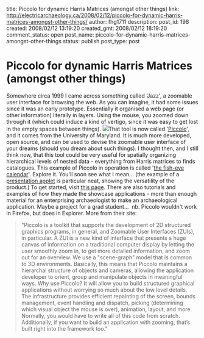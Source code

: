 title: Piccolo for dynamic Harris Matrices (amongst other things)
link: http://electricarchaeology.ca/2008/02/12/piccolo-for-dynamic-harris-matrices-amongst-other-things/
author: fhg1711
description: 
post_id: 198
created: 2008/02/12 13:19:20
created_gmt: 2008/02/12 18:19:20
comment_status: open
post_name: piccolo-for-dynamic-harris-matrices-amongst-other-things
status: publish
post_type: post

# Piccolo for dynamic Harris Matrices (amongst other things)

Somewhere circa 1999 I came across something called 'Jazz', a zoomable user interface for browsing the web. As you can imagine, it had some issues since it was an early prototype. Essentially it organised a web page (or other information) literally in layers. Using the mouse, you zoomed down through it (which could induce a kind of vertigo, since it was easy to get lost in the empty spaces between things). ![](http://www.cs.umd.edu/hcil/_img/splash/logo-hcil-splash.jpg)That tool is now called '[Piccolo](http://www.cs.umd.edu/hcil/piccolo/index.shtml)', and it comes from the University of Maryland. It is much more developed, open source, and can be used to devise the zoomable user interface of your dreams (should you dream about such things). I thought then, and I still think now, that this tool could be very useful for spatially organizing hierarchical levels of nested data - everything from Harris matrices to finds catalogues. This example of Piccolo in operation is called '[the fish-eye calendar](http://www.cs.umd.edu/hcil/jazz/play/applet/fisheyecalendar.shtml)'. Explore it. You'll soon see what I mean... (the example of a[ presentation applet](http://www.cs.umd.edu/hcil/jazz/play/applet/presentation.shtml) is particular neat, showing the versatility of the product.) To get started, visit [this page](http://www.cs.umd.edu/hcil/jazz/learn/index.shtml). There are also tutorials and examples of how they made the showcase applications - more than enough material for an enterprising archaeologist to make an archaeological application. Maybe a project for a grad student...  nb. Piccolo wouldn't work in Firefox, but does in Explorer. More from their site: 

> "Piccolo is a toolkit that supports the development of 2D structured graphics programs, in general, and Zoomable User Interfaces (ZUIs), in particular. A ZUI is a new kind of interface that presents a huge canvas of information on a traditional computer display by letting the user smoothly zoom in, to get more detailed information, and zoom out for an overview. We use a "scene-graph" model that is common to 3D environments. Basically, this means that Piccolo maintains a hierarchal structure of objects and cameras, allowing the application developer to orient, group and manipulate objects in meaningful ways. Why use Piccolo? It will allow you to build structured graphical applications without worrying so much about the low level details. The infrastructure provides efficient repainting of the screen, bounds management, event handling and dispatch, picking (determining which visual object the mouse is over), animation, layout, and more. Normally, you would have to write all of this code from scratch. Additionally, if you want to build an application with zooming, that’s built right into the framework too."